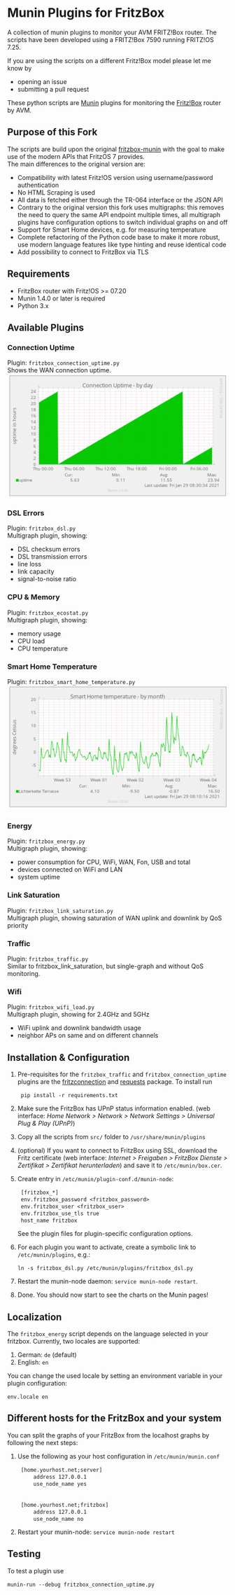 # Munin Plugins for FritzBox

A collection of munin plugins to monitor your AVM FRITZ!Box router. The scripts have been developed using a FRITZ!Box 7590 running FRITZ!OS 7.25.

If you are using the scripts on a different Fritz!Box model please let me know by

- opening an issue
- submitting a pull request

These python scripts are [Munin](http://munin-monitoring.org) plugins for monitoring the [Fritz!Box](https://avm.de/produkte/fritzbox/) router by AVM. 

## Purpose of this Fork

The scripts are build upon the original [fritzbox-munin](https://github.com/Tafkas/fritzbox-munin) with the goal to make use of the modern APIs that FritzOS 7 provides.  
The main differences to the original version are:
- Compatibility with latest Fritz!OS version using username/password authentication
- No HTML Scraping is used
- All data is fetched either through the TR-064 interface or the JSON API
- Contrary to the original version this fork uses multigraphs: this removes the need to query the same API endpoint multiple times, all multigraph plugins have configuration options to switch individual graphs on and off
- Support for Smart Home devices, e.g. for measuring temperature
- Complete refactoring of the Python code base to make it more robust, use modern language features like type hinting and reuse identical code
- Add possibility to connect to FritzBox via TLS

## Requirements
- FritzBox router with Fritz!OS >= 07.20
- Munin 1.4.0 or later is required
- Python 3.x
   
## Available Plugins

### Connection Uptime
Plugin: `fritzbox_connection_uptime.py`  
Shows the WAN connection uptime.  
![Connection Uptime](doc/connection_uptime.png)

### DSL Errors
Plugin: `fritzbox_dsl.py`  
Multigraph plugin, showing:
 - DSL checksum errors
 - DSL transmission errors
 - line loss
 - link capacity
 - signal-to-noise ratio

### CPU & Memory
Plugin: `fritzbox_ecostat.py`  
Multigraph plugin, showing:
 - memory usage
 - CPU load
 - CPU temperature

### Smart Home Temperature
Plugin: `fritzbox_smart_home_temperature.py`  
![Smart Home Temperature](doc/smart_home_temperature.png)

### Energy
Plugin: `fritzbox_energy.py`  
Multigraph plugin, showing:
 - power consumption for CPU, WiFi, WAN, Fon, USB and total
 - devices connected on WiFi and LAN
 - system uptime

### Link Saturation
Plugin: `fritzbox_link_saturation.py`  
Multigraph plugin, showing saturation of WAN uplink and downlink by QoS priority

### Traffic
Plugin: `fritzbox_traffic.py`  
Similar to fritzbox_link_saturation, but single-graph and without QoS monitoring.

### Wifi
Plugin: `fritzbox_wifi_load.py`  
Multigraph plugin, showing for 2.4GHz and 5GHz
 - WiFi uplink and downlink bandwidth usage
 - neighbor APs on same and on different channels

## Installation & Configuration

1. Pre-requisites for the `fritzbox_traffic` and `fritzbox_connection_uptime` plugins are the [fritzconnection](https://pypi.python.org/pypi/fritzconnection) and [requests](https://pypi.python.org/pypi/requests) package. To install run

        pip install -r requirements.txt

1. Make sure the FritzBox has UPnP status information enabled. (web interface: _Home Network > Network > Network Settings > Universal Plug & Play (UPnP)_)

1. Copy all the scripts from `src/` folder to `/usr/share/munin/plugins`

1. (optional) If you want to connect to FritzBox using SSL, download the Fritz certificate (web interface: _Internet > Freigaben > FritzBox Dienste > Zertifikat > Zertifikat herunterladen_) and save it to `/etc/munin/box.cer`.

1. Create entry in `/etc/munin/plugin-conf.d/munin-node`:

        [fritzbox_*]
        env.fritzbox_password <fritzbox_password>
        env.fritzbox_user <fritzbox_user>
        env.fritzbox_use_tls true
        host_name fritzbox
   
   See the plugin files for plugin-specific configuration options.

1. For each plugin you want to activate, create a symbolic link to `/etc/munin/plugins`, e.g.:
   ```
   ln -s fritzbox_dsl.py /etc/munin/plugins/fritzbox_dsl.py
   ```

1. Restart the munin-node daemon: `service munin-node restart`.

1. Done. You should now start to see the charts on the Munin pages!

## Localization

The `fritzbox_energy` script depends on the language selected in your fritzbox. Currently, two locales are
supported:

1. German: `de` (default)
2. English: `en`

You can change the used locale by setting an environment variable in your plugin configuration:

    env.locale en

## Different hosts for the FritzBox and your system

You can split the graphs of your FritzBox from the localhost graphs by following the next steps:

1. Use the following as your host configuration in `/etc/munin/munin.conf`

        [home.yourhost.net;server]
            address 127.0.0.1
            use_node_name yes


        [home.yourhost.net;fritzbox]
            address 127.0.0.1
            use_node_name no

1. Restart your munin-node: `service munin-node restart`

## Testing

To test a plugin use
```
munin-run --debug fritzbox_connection_uptime.py
```